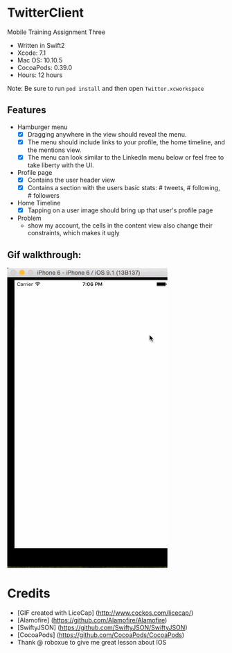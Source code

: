 # TwitterClient

Mobile Training Assignment Three

- Written in Swift2
- Xcode: 7.1
- Mac OS: 10.10.5
- CocoaPods: 0.39.0
- Hours: 12 hours

Note: Be sure to run `pod install` and then open `Twitter.xcworkspace`

## Features
- Hamburger menu
    - [x] Dragging anywhere in the view should reveal the menu.
    - [x] The menu should include links to your profile, the home timeline, and the mentions view.
    - [x] The menu can look similar to the LinkedIn menu below or feel free to take liberty with the UI.
- Profile page
    - [x] Contains the user header view
    - [x] Contains a section with the users basic stats: # tweets, # following, # followers
- Home Timeline
    - [x] Tapping on a user image should bring up that user's profile page

- Problem
    - show my account, the cells in the content view also change their constraints, which makes it ugly
    
    
## Gif walkthrough:

![alt tag](https://github.com/pingzh/TwitterClient/blob/master/MobileTrainingAssignmentThree__Ping_Zhang.gif)

# Credits
- [GIF created with LiceCap] (http://www.cockos.com/licecap/)
- [Alamofire] (https://github.com/Alamofire/Alamofire)
- [SwiftyJSON] (https://github.com/SwiftyJSON/SwiftyJSON)
- [CocoaPods] (https://github.com/CocoaPods/CocoaPods)
- Thank @ roboxue to give me great lesson about IOS

